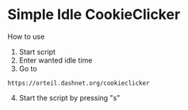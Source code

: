 # Simple Idle CookieClicker

How to use
1. Start script
2. Enter wanted idle time
3. Go to
````
https://orteil.dashnet.org/cookieclicker
````
4. Start the script by pressing "s"
